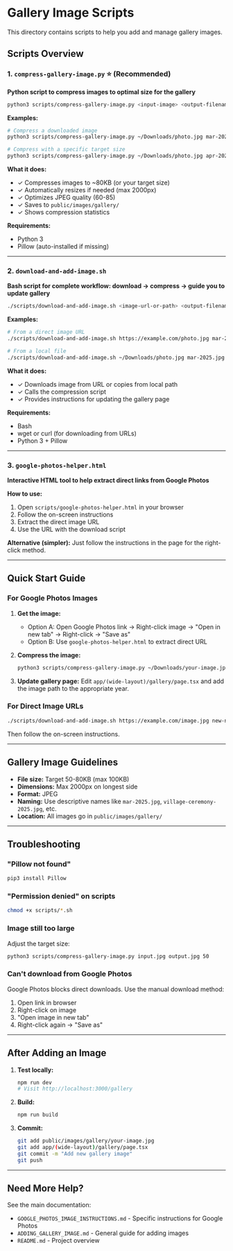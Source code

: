 # Gallery Image Scripts

This directory contains scripts to help you add and manage gallery images.

## Scripts Overview

### 1. `compress-gallery-image.py` ⭐ (Recommended)

**Python script to compress images to optimal size for the gallery**

```bash
python3 scripts/compress-gallery-image.py <input-image> <output-filename> [target-size-kb]
```

**Examples:**
```bash
# Compress a downloaded image
python3 scripts/compress-gallery-image.py ~/Downloads/photo.jpg mar-2025.jpg

# Compress with a specific target size
python3 scripts/compress-gallery-image.py ~/Downloads/photo.jpg apr-2025.jpg 60
```

**What it does:**
- ✓ Compresses images to ~80KB (or your target size)
- ✓ Automatically resizes if needed (max 2000px)
- ✓ Optimizes JPEG quality (60-85)
- ✓ Saves to `public/images/gallery/`
- ✓ Shows compression statistics

**Requirements:**
- Python 3
- Pillow (auto-installed if missing)

---

### 2. `download-and-add-image.sh`

**Bash script for complete workflow: download → compress → guide you to update gallery**

```bash
./scripts/download-and-add-image.sh <image-url-or-path> <output-filename> [year]
```

**Examples:**
```bash
# From a direct image URL
./scripts/download-and-add-image.sh https://example.com/photo.jpg mar-2025.jpg 2025

# From a local file
./scripts/download-and-add-image.sh ~/Downloads/photo.jpg mar-2025.jpg 2025
```

**What it does:**
- ✓ Downloads image from URL or copies from local path
- ✓ Calls the compression script
- ✓ Provides instructions for updating the gallery page

**Requirements:**
- Bash
- wget or curl (for downloading from URLs)
- Python 3 + Pillow

---

### 3. `google-photos-helper.html`

**Interactive HTML tool to help extract direct links from Google Photos**

**How to use:**
1. Open `scripts/google-photos-helper.html` in your browser
2. Follow the on-screen instructions
3. Extract the direct image URL
4. Use the URL with the download script

**Alternative (simpler):**
Just follow the instructions in the page for the right-click method.

---

## Quick Start Guide

### For Google Photos Images

1. **Get the image:**
   - Option A: Open Google Photos link → Right-click image → "Open in new tab" → Right-click → "Save as"
   - Option B: Use `google-photos-helper.html` to extract direct URL

2. **Compress the image:**
   ```bash
   python3 scripts/compress-gallery-image.py ~/Downloads/your-image.jpg new-name.jpg
   ```

3. **Update gallery page:**
   Edit `app/(wide-layout)/gallery/page.tsx` and add the image path to the appropriate year.

### For Direct Image URLs

```bash
./scripts/download-and-add-image.sh https://example.com/image.jpg new-name.jpg 2025
```

Then follow the on-screen instructions.

---

## Gallery Image Guidelines

- **File size:** Target 50-80KB (max 100KB)
- **Dimensions:** Max 2000px on longest side
- **Format:** JPEG
- **Naming:** Use descriptive names like `mar-2025.jpg`, `village-ceremony-2025.jpg`, etc.
- **Location:** All images go in `public/images/gallery/`

---

## Troubleshooting

### "Pillow not found"
```bash
pip3 install Pillow
```

### "Permission denied" on scripts
```bash
chmod +x scripts/*.sh
```

### Image still too large
Adjust the target size:
```bash
python3 scripts/compress-gallery-image.py input.jpg output.jpg 50
```

### Can't download from Google Photos
Google Photos blocks direct downloads. Use the manual download method:
1. Open link in browser
2. Right-click on image
3. "Open image in new tab"
4. Right-click again → "Save as"

---

## After Adding an Image

1. **Test locally:**
   ```bash
   npm run dev
   # Visit http://localhost:3000/gallery
   ```

2. **Build:**
   ```bash
   npm run build
   ```

3. **Commit:**
   ```bash
   git add public/images/gallery/your-image.jpg
   git add app/(wide-layout)/gallery/page.tsx
   git commit -m "Add new gallery image"
   git push
   ```

---

## Need More Help?

See the main documentation:
- `GOOGLE_PHOTOS_IMAGE_INSTRUCTIONS.md` - Specific instructions for Google Photos
- `ADDING_GALLERY_IMAGE.md` - General guide for adding images
- `README.md` - Project overview
